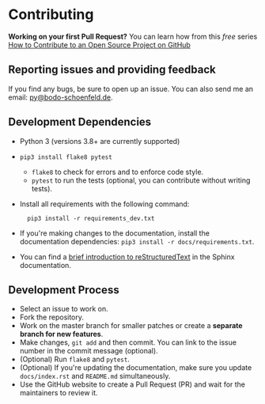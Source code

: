 # Contributing


**Working on your first Pull Request?** You can learn how from this *free* series [How to Contribute to an Open Source Project on GitHub](https://egghead.io/series/how-to-contribute-to-an-open-source-project-on-github)

## Reporting issues and providing feedback

If you find any bugs, be sure to open up an issue. You can also send me an email: [py@bodo-schoenfeld.de](mailto:py@bodo-schoenfeld.de).

## Development Dependencies

- Python 3 (versions 3.8+ are currently supported)
- `pip3 install flake8 pytest`
    - `flake8` to check for errors and to enforce code style. 
    - `pytest` to run the tests (optional, you can contribute without writing tests).
- Install all requirements with the following command:

        pip3 install -r requirements_dev.txt

- If you're making changes to the documentation, install the documentation dependencies: `pip3 install -r docs/requirements.txt`.
- You can find a [brief introduction to reStructuredText](https://www.sphinx-doc.org/en/master/usage/restructuredtext/basics.html) in the Sphinx documentation.

## Development Process

- Select an issue to work on.
- Fork the repository.
- Work on the master branch for smaller patches or create a **separate branch for new features**.
- Make changes, `git add` and then commit. You can link to the issue number in the commit message (optional).
- (Optional) Run `flake8` and `pytest`.
- (Optional) If you're updating the documentation, make sure you update `docs/index.rst` and `README.md` simultaneously.
- Use the GitHub website to create a Pull Request (PR) and wait for the maintainers to review it.
